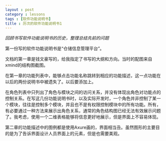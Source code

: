 ```yaml
---
layout : post
category : lessons
tags : [软件功能说明书]
title : 历次的软件功能说明书1
---
```


*回顾书写软件功能说明书的历史，整理总结先前的问题*

第一份写的软件功能说明书是“仓储信息管理平台”。

文档的第一章是钱文豪写的，给我指定了书写的大纲和方向。当时的配图来自xmind的结构图截图。

在第一章的功能列表中，能够点击功能名称跳转到相应的功能描述，这一点功能在以后的两份说明书中被遗失了。以后要添加上。

在角色列表中只列出了角色与模块之间的访问关系，并没有体现出角色对功能点的控制关系。在写这几份功能说明书时，以及实际开发时，一个角色并非控制了某一个模块，往往是控制多个模块，并且也不是有权限控制模块中的所有功能。所有，有必要通过一种方法来展示出角色关系，通常的角色结构图已经无法有效展示问题了。我考虑，使用一个二维表格能够将信息更好地展示，但是界面上不容易体现。

第二章的功能描述中的图例都是使用Axure画的，界面相当丑。虽然图形的主要目的是为了告诉界面设计人员界面上的元素，但是也需要美观。